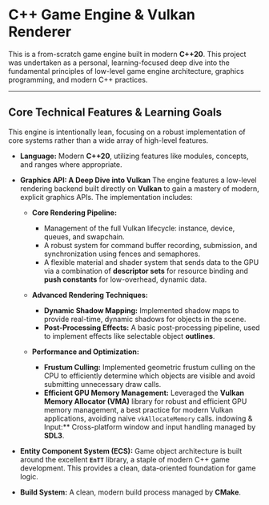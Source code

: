 # C++ Game Engine & Vulkan Renderer

This is a from-scratch game engine built in modern **C++20**. This project was undertaken as a personal, learning-focused deep dive into the fundamental principles of low-level game engine architecture, graphics programming, and modern C++ practices.

---

## Core Technical Features & Learning Goals

This engine is intentionally lean, focusing on a robust implementation of core systems rather than a wide array of high-level features.

*   **Language:** Modern **C++20**, utilizing features like modules, concepts, and ranges where appropriate.
*   **Graphics API: A Deep Dive into Vulkan**
    The engine features a low-level rendering backend built directly on **Vulkan** to gain a mastery of modern, explicit graphics APIs. The implementation includes:

    *   **Core Rendering Pipeline:**
        *   Management of the full Vulkan lifecycle: instance, device, queues, and swapchain.
        *   A robust system for command buffer recording, submission, and synchronization using fences and semaphores.
        *   A flexible material and shader system that sends data to the GPU via a combination of **descriptor sets** for resource binding and **push constants** for low-overhead, dynamic data.

    *   **Advanced Rendering Techniques:**
        *   **Dynamic Shadow Mapping:** Implemented shadow maps to provide real-time, dynamic shadows for objects in the scene.
        *   **Post-Processing Effects:** A basic post-processing pipeline, used to implement effects like selectable object **outlines**.

    *   **Performance and Optimization:**
        *   **Frustum Culling:** Implemented geometric frustum culling on the CPU to efficiently determine which objects are visible and avoid submitting unnecessary draw calls.
        *   **Efficient GPU Memory Management:** Leveraged the **Vulkan Memory Allocator (VMA)** library for robust and efficient GPU memory management, a best practice for modern Vulkan applications, avoiding naive `vkAllocateMemory` calls.
indowing & Input:** Cross-platform window and input handling managed by **SDL3**.
*   **Entity Component System (ECS):** Game object architecture is built around the excellent **`EnTT`** library, a staple of modern C++ game development. This provides a clean, data-oriented foundation for game logic.
*   **Build System:** A clean, modern build process managed by **CMake**.


